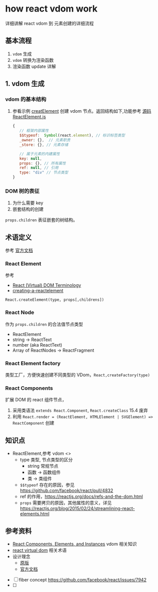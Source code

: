 # how react vdom work

详细讲解 react vdom 到 元素创建的详细流程

## 基本流程
1. `vdom` 生成
2. `vdom` 转换为渲染函数
3. 渲染函数 update 详解

## 1. vdom 生成
### vdom 的基本结构
1. 参看示例 [creatElement](../../src/demos/api-creatElement.html) 创建 vdom 节点。返回结构如下,功能参考 [源码 ReactElement.js](https://github.com/facebook/react/blob/4e5d7faf54b38ebfc7a2dcadbd09a25d6f330ac0/packages/react/src/ReactElement.js#L146)
   ```js
   {
      // 框架内部属性 
      $$typeof:  Symbol(react.element), // 标识标签类型
      _owner: {},  // 元素职责
      _store: {}, // 元素存储

      // 属于元素的内建属性
      key: null, 
      props: {}, // 所有属性
      ref: null, // 引用
      type: "div" // 节点类型
   }
   ```


### DOM 树的表征
1. 为什么需要 key
2. 嵌套结构的创建
   
`props.children` 表征嵌套的树结构。


## 术语定义
参考 [官方文档](https://reactjs.org/docs/glossary.html)

### React Element
参考 
* [React (Virtual) DOM Terminology](https://gist.github.com/sebmarkbage/fcb1b6ab493b0c77d589#react-elements)
* [creating-a-reactelement](https://reactjs.org/blog/2014/10/14/introducing-react-elements.html#creating-a-reactelement)

`React.createElement(type, props[,childrens])`

### React Node
作为 `props.children` 的合法值节点类型
* ReactElement
* string -> ReactText
* number (aka ReactText)
* Array of ReactNodes  -> ReactFragment

### React Element factory
类型工厂，方便快速创建不同类型的 VDom，`React,createFactory(type)`

### React Components
扩展 DOM 的 react 组件节点，
1. 采用类语法 `extends React.Component`, `React.createClass` 15.4 废弃
2. 利用 `React.render = (ReactElement, HTMLElement | SVGElement) => ReactComponent` 创建

## 知识点
* ReactElement,参考 vdom <>
  * type 类型, 节点类型的区分
    * string 常规节点
    * 函数 -> 函数组件
    * 类 -> 类组件
  * `$$typeof` 存在的原因，参见 <https://github.com/facebook/react/pull/4832>
  * ref 的作用，https://reactjs.org/docs/refs-and-the-dom.html
  * `props` 需要拷贝的原因，其他属性的意义，详见 <https://reactjs.org/blog/2015/02/24/streamlining-react-elements.html>

## 参考资料
* [React Components, Elements, and Instances](https://reactjs.org/blog/2015/12/18/react-components-elements-and-instances.html#fnref-1) vdom 相关知识
* [react virtual dom](https://gist.github.com/sebmarkbage/fcb1b6ab493b0c77d589) 相关术语
* 设计理念
  * [原版](https://github.com/reactjs/react-basic)
  * [官方文档](https://reactjs.org/docs/design-principles.html)

* [ ] fiber concept https://github.com/facebook/react/issues/7942
* [ ] 